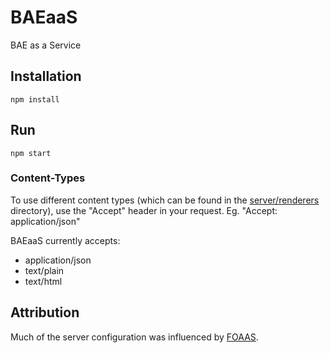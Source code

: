 # BAEaaS
BAE as a Service

## Installation

`npm install`

## Run

`npm start`

### Content-Types

To use different content types (which can be found in the [server/renderers](https://github.com/BrianMitchL/baeaas/tree/master/server/renderers) directory), use the "Accept" header in your request. Eg. "Accept: application/json"

BAEaaS currently accepts:
 * application/json
 * text/plain
 * text/html

## Attribution
Much of the server configuration was influenced by [FOAAS](https://github.com/tomdionysus/foaas).

